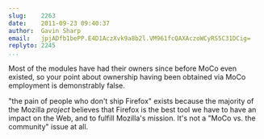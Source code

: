 ```yaml
---
slug:    2263
date:    2011-09-23 09:40:37
author:  Gavin Sharp
email:   jpjADfb1bePP.E4D1AczXvk9a8b2l.VM961fcQAXAczoWCyRS5C31DCig=
replyto: 2245
...
```


Most of the modules have had their owners since before MoCo even
existed, so your point about ownership having been obtained via MoCo
employment is demonstrably false.

"the pain of people who don't ship Firefox" exists because the
majority of the Mozilla *project* believes that Firefox is the best
tool we have to have an impact on the Web, and to fulfill Mozilla's
mission. It's not a "MoCo vs. the community" issue at all.
